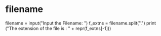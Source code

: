 # filename
filename = input("Input the Filename: ")
f_extns = filename.split(".")
print ("The extension of the file is : " + repr(f_extns[-1]))
